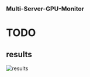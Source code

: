### Multi-Server-GPU-Monitor

# TODO


## results
![results](https://github.com/dongliangchang/OSLNet/blob/master/cross-entropy%20loss%20and%20accuracy.png)